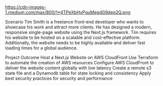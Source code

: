 
https://cdn-images-1.medium.com/max/800/1*4TPeXbHvPguMegdG9deq2Q.png

Scenario
Tim Smith is a freelance front-end developer who wants to showcase his work and attract more clients. He has designed a modern, responsive single-page website using the Next.js framework. Tim requires his website to be hosted on a scalable and cost-effective platform. Additionally, the website needs to be highly available and deliver fast loading times for a global audience.

Project Outcome
Host a Next.js Website on AWS CloudFront
Use Terraform to automate the creation of AWS resources
Configure AWS CloudFront to deliver the website content globally with low latency
Create a remote s3 state file and a Dynamodb table for state locking and consistency
Apply best security practices for security and performance

